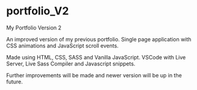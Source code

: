 # portfolio_V2
My Portfolio Version 2

An improved version of my previous portfolio. Single page application with CSS animations and JavaScript scroll events.

Made using HTML, CSS, SASS and Vanilla JavaScript. VSCode with Live Server, Live Sass Compiler and Javascript snippets.

Further improvements will be made and newer version will be up in the future.
